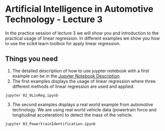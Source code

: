# Artificial Intelligence in Automotive Technology - Lecture 3

In the practice session of lecture 3 we will show you and introduction to the practical usage of linear regression. In different examples we show you how to use the scikit learn toolbox for apply linear regression.


## Things you need

1. The detailed description of how to use juypter notebook with a first example can be in the [Jupyter Notebook Description](https://github.com/TUMFTM/Lecture_AI_in_Automotive_Technology/blob/master/Lecture%203/00_Practice_Session_3-Regression-Exercise.pdf)
2. The first examples displays the usage of linear regression where three different methods of linear regression are used and applied.

```
jupyter 02_0LinReg.ipynb
```
3. The second examples displays a real world example from automotive technology. We are using real world vehicle data (powertrain force and longitudinal acceleration) to detect the mass of the vehicle.

```
jupyter 03_PowertrainIdentification.ipynb
```
